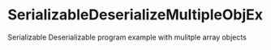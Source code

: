 # SerializableDeserializeMultipleObjEx
Serializable Deserializable program example with mulitple array objects
